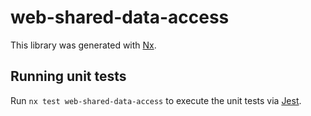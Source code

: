 # web-shared-data-access

This library was generated with [Nx](https://nx.dev).

## Running unit tests

Run `nx test web-shared-data-access` to execute the unit tests via [Jest](https://jestjs.io).
